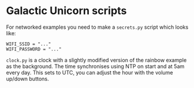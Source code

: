 # Galactic Unicorn scripts

For networked examples you need to make a `secrets.py` script which looks like:
```
WIFI_SSID = "..."
WIFI_PASSWORD = "..." 
```

`clock.py` is a clock with a slightly modified version of the rainbow example as the background.
The time synchronises using NTP on start and at 5am every day.  This sets to UTC, you can adjust the hour with the volume up/down buttons.
